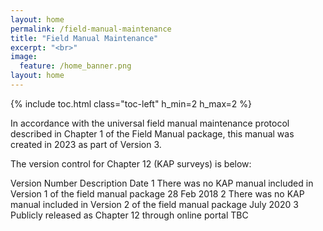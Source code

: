 ```yaml
---
layout: home
permalink: /field-manual-maintenance
title: "Field Manual Maintenance"
excerpt: "<br>"
image:
  feature: /home_banner.png
layout: home
---
```

{% include toc.html class="toc-left" h_min=2 h_max=2 %}

In accordance with the universal field manual maintenance protocol described in Chapter 1 of the Field Manual package, this manual was created in 2023 as part of Version 3. 

The version control for Chapter 12 (KAP surveys) is below:

  <tr>
   <td>Version Number

   </td>
   <td>Description

   </td>
   <td>Date

   </td>
  </tr>
  <tr>
   <td>1

   </td>
   <td>There was no KAP manual included in Version 1 of the field manual package

   </td>
   <td>28 Feb 2018

   </td>
  </tr>
  <tr>
   <td>2

   </td>
   <td>There was no KAP manual included in Version 2 of the field manual package

   </td>
   <td>July 2020

   </td>
  </tr>
  <tr>
   <td>3

   </td>
   <td>Publicly released as Chapter 12 through online portal

   </td>
   <td>TBC

   </td>
  </tr>
